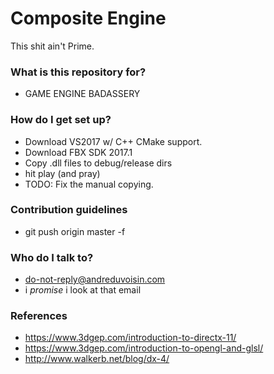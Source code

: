 # Composite Engine #

This shit ain't Prime.

### What is this repository for? ###

* GAME ENGINE BADASSERY

### How do I get set up? ###

* Download VS2017 w/ C++ CMake support.
* Download FBX SDK 2017.1
* Copy .dll files to debug/release dirs
* hit play (and pray)
* TODO: Fix the manual copying.

### Contribution guidelines ###

* git push origin master -f

### Who do I talk to? ###

* do-not-reply@andreduvoisin.com
* i *promise* i look at that email

### References ###

* https://www.3dgep.com/introduction-to-directx-11/
* https://www.3dgep.com/introduction-to-opengl-and-glsl/
* http://www.walkerb.net/blog/dx-4/
